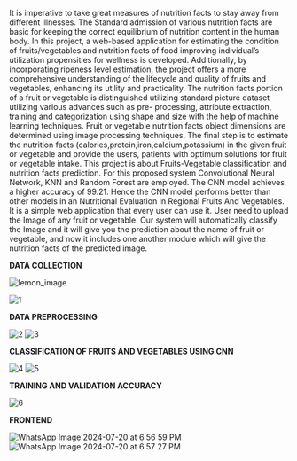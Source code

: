 It is imperative to take great measures of nutrition facts to stay away from different illnesses. The Standard admission of various nutrition facts are basic for keeping the correct equilibrium of nutrition content in the human body. In this project, a web-based application for estimating the condition of fruits/vegetables and nutrition facts of food improving individual’s utilization propensities for wellness is developed. Additionally, by incorporating ripeness level estimation, the project offers a more comprehensive understanding of the lifecycle and quality of fruits and vegetables, enhancing its utility and practicality. The nutrition facts portion of a fruit or vegetable is distinguished utilizing standard picture dataset utilizing various advances such as pre- processing, attribute extraction, training and categorization using shape and size with the help of machine learning techniques. Fruit or vegetable nutrition facts object dimensions are determined using image processing techniques. The final step is to estimate the nutrition facts (calories,protein,iron,calcium,potassium) in the given fruit or vegetable and provide the users, patients with optimum solutions for fruit or vegetable intake. This project is about Fruits-Vegetable classification and nutrition facts prediction. For this proposed system Convolutional Neural Network, KNN and Random Forest are employed. The CNN model achieves a higher accuracy of 99.21. Hence the CNN model performs better than other models in an Nutritional Evaluation In Regional Fruits And Vegetables. It is a simple web application that every user can use it. User need to upload the Image of any fruit or vegetable. Our system will automatically classify the Image and it will give you the prediction about the name of fruit or vegetable, and now it includes one another module which will give the nutrition facts of the predicted image.


**DATA COLLECTION** 


![lemon_image](https://github.com/user-attachments/assets/fc41c1f2-439a-40a7-aa8f-b597dda214fd)


![1](https://github.com/user-attachments/assets/868dd498-ffd6-42d3-9dea-8b721925bf05)

**DATA PREPROCESSING**


![2](https://github.com/user-attachments/assets/81b261a7-ef36-440f-86ac-033139dd1a4d)
![3](https://github.com/user-attachments/assets/905835ba-b83a-4a72-b917-822b9a684aab)


**CLASSIFICATION OF FRUITS AND VEGETABLES USING CNN**


![4](https://github.com/user-attachments/assets/ae1c59d0-541e-42a7-87d0-f86c8a2bd62a)
![5](https://github.com/user-attachments/assets/1eee0dc7-9773-4609-9c46-acaff40817a5)


**TRAINING AND VALIDATION ACCURACY**

![6](https://github.com/user-attachments/assets/99f374eb-bdc5-439a-9cc5-7fe36635891c)


**FRONTEND**


![WhatsApp Image 2024-07-20 at 6 56 59 PM](https://github.com/user-attachments/assets/a510e1f4-4751-4d18-bf4b-3907c5f378bf)
![WhatsApp Image 2024-07-20 at 6 57 27 PM](https://github.com/user-attachments/assets/2ca3c8f2-ff80-4f08-a899-b53938d84311)
